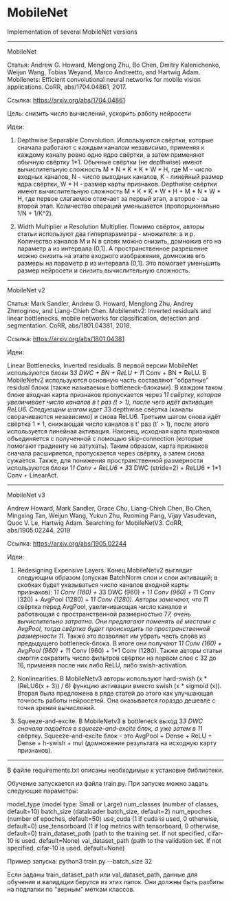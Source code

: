 # MobileNet
Implementation of several MobileNet versions

________________________________________

MobileNet

Статья: Andrew G. Howard, Menglong Zhu, Bo Chen, Dmitry Kalenichenko, Weijun Wang, Tobias Weyand, Marco Andreetto, and Hartwig Adam.
Mobilenets: Efficient convolutional neural networks for mobile vision applications. CoRR, abs/1704.04861, 2017.

Ссылка: https://arxiv.org/abs/1704.04861

Цель: снизить число вычислений, ускорить работу нейросети

Идеи:

1) Depthwise Separable Convolution. Используются свёртки, которые сначала работают с каждым каналом независимо, применяя к каждому каналу ровно одно ядро свёртки, а затем применяют обычную свёртку 1*1. Обычные свёртки (не depthwise) имеют вычислительную сложность M * N * K * K * W * H, где M - число входных каналов, N - число выходных каналов, K - линейный размер ядра свёртки, W * H - размер карты признаков. Depthwise свёртки имеют вычислительную сложность M * K * K * W * H + M * N * W * H, где первое слагаемое отвечает за первый этап, а второе - за второй этап. Количество операций уменьшается (пропорционально 1/N + 1/K^2).

2) Width Multiplier и Resolution Multiplier. Помимо свёрток, авторы статьи используют два гиперпараметра - множителя: a и p. Количество каналов M и N в слоях можно снизить, домножив его на параметр a из интервала (0,1]. А пространственное разрешение можно снизить на этапе входного изображения, домножив его размеры на параметр p из интервала (0,1]. Это помогает уменьшить размер нейросети и снизить вычислительную сложность.

________________________________________


MobileNet v2

Статья: Mark Sandler, Andrew G. Howard, Menglong Zhu, Andrey Zhmoginov, and Liang-Chieh Chen. 
Mobilenetv2: Inverted residuals and linear bottlenecks. mobile networks for classification, detection and segmentation. CoRR, abs/1801.04381, 2018.

Ссылка: https://arxiv.org/abs/1801.04381

Идеи:

Linear Bottlenecks, Inverted residuals. В первой версии MobileNet используются блоки 3*3 DWC + BN + ReLU + 1*1 Conv + BN + ReLU. В MobileNetv2 используются основную часть составляют "обратные" residual блоки (также называемые bottleneck-блоками). В каждом таком блоке входная карта признаков пропускается через 1*1 свёртку, которая увеличивает число каналов в t раз (t > 1), после чего идёт активация ReLU6. Следующим шагом идет 3*3 depthwise свёртка (каналы сворачиваются независимо) и снова ReLU6. Третьим шагом снова идёт свёртка 1 * 1, снижающая число каналов в t' раз (t' > 1), после этого используется линейная активация. Наконец, исходная карта признаков объединяется с полученной с помощью skip-connection (которые помогают градиенту не затухать). Таким образом, карта признаков сначала расширяется, пропускается через свёртку, а затем снова сужается. 
Также, для понижения пространственной размерности используются блоки 1*1 Conv + ReLU6 + 3*3 DWC (stride=2) + ReLU6 + 1*1 Conv + LinearAct.

________________________________________

MobileNet v3

Andrew Howard, Mark Sandler, Grace Chu, Liang-Chieh Chen, Bo Chen, Mingxing Tan, Weijun Wang, Yukun Zhu, Ruoming Pang, Vijay Vasudevan, Quoc V. Le, Hartwig Adam.
Searching for MobileNetV3.  CoRR, abs/1905.02244, 2019

Ссылка: https://arxiv.org/abs/1905.02244

Идеи:

1) Redesigning Expensive Layers. Конец MobileNetv2 выглядит следующим образом (опуская BatchNorm слои и слои активаций; в скобках будет указываться число каналов входной карты признаков): 1*1 Conv (160) + 3*3 DWC (960) + 1*1 Conv (960) + 1*1 Conv (320) + AvgPool (1280) + 1*1 Conv (1280). Авторы замечают, что 1*1 свёртка перед AvgPool, увеличивающая число каналов и работающая с пространственной размерностью 7*7, очень вычислительно затратна. Они предлагают поменять её местами с AvgPool, тогда свёртка будет происходить по пространственной размерности 1*1. Также это позволяет им убрать часть слоёв из предыдущего bottleneck-блока. В итоге они получают 1*1 Conv (160) + AvgPool (960) + 1*1 Conv (960) + 1*1 Conv (1280). Также авторы статьи смогли сократить число фильтров свёртки на первом слое с 32 до 16, применяя после них либо ReLU, либо swish-activation.

2) Nonlinearities. В MobileNetv3 авторы используют hard-swish (x * (ReLU6(x + 3)) / 6) функцию активации вместо swish (x * sigmoid (x)). Вторая была предложена в ряде статей до этого как улучшающая точность работы нейросетей. Она оказывается гораздо дешевле с точки зрения вычислений.

3) Squeeze-and-excite. В MobileNetv3 в bottleneck выход 3*3 DWC сначала подаётся в squeeze-and-excite блок, а уже затем в 1*1 свёртку. Squeeze-and-excite блок - это AvgPool + Dense + ReLU + Dense + h-swish + mul (домножение результата на исходную карту признаков).

________________________________________

В файле requirements.txt описаны необходимые к установке библиотеки.

Обучение запускается из файла train.py. При запуске можно задать следующие параметры:
 
model_type (model type: Small or Large)
num_classes (number of classes, default=10)
batch_size (dataloader batch_size, default=2)
num_epoches (number of epoches, default=50)
use_cuda (1 if cuda is used, 0 otherwise, default=0)
use_tensorboard (1 if log metrics with tensorboard, 0 otherwise, default=0)
train_dataset_path (path to the training set. If not specified, cifar-10 is used. default=None)
val_dataset_path (path to the validation set. If not specified, cifar-10 is used. default=None)

Пример запуска:
python3 train.py --batch_size 32

Если заданы train_dataset_path или val_dataset_path, данные для обучения и валидации берутся из этих папок. Они должны быть разбиты на подпапки по "верным" меткам классов.
